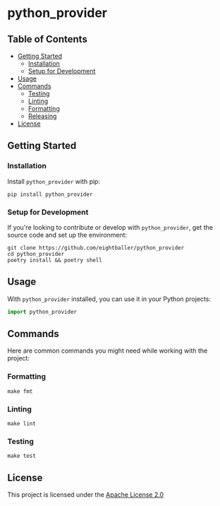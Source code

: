 # python_provider



## Table of Contents

- [Getting Started](#getting-started)
  - [Installation](#installation)
  - [Setup for Development](#setup-for-development)
- [Usage](#usage)
- [Commands](#commands)
  - [Testing](#testing)
  - [Linting](#linting)
  - [Formatting](#formatting)
  - [Releasing](#releasing)
- [License](#license)

## Getting Started

### Installation

Install `python_provider` with pip:

```shell
pip install python_provider
```

### Setup for Development

If you're looking to contribute or develop with `python_provider`, get the source code and set up the environment:

```shell
git clone https://github.com/eightballer/python_provider
cd python_provider
poetry install && poetry shell
```

## Usage

With `python_provider` installed, you can use it in your Python projects:

```python
import python_provider
```

## Commands

Here are common commands you might need while working with the project:

### Formatting

```shell
make fmt
```

### Linting

```shell
make lint
```

### Testing

```shell
make test
```

## License

This project is licensed under the [Apache License 2.0](https://www.apache.org/licenses/LICENSE-2.0)
